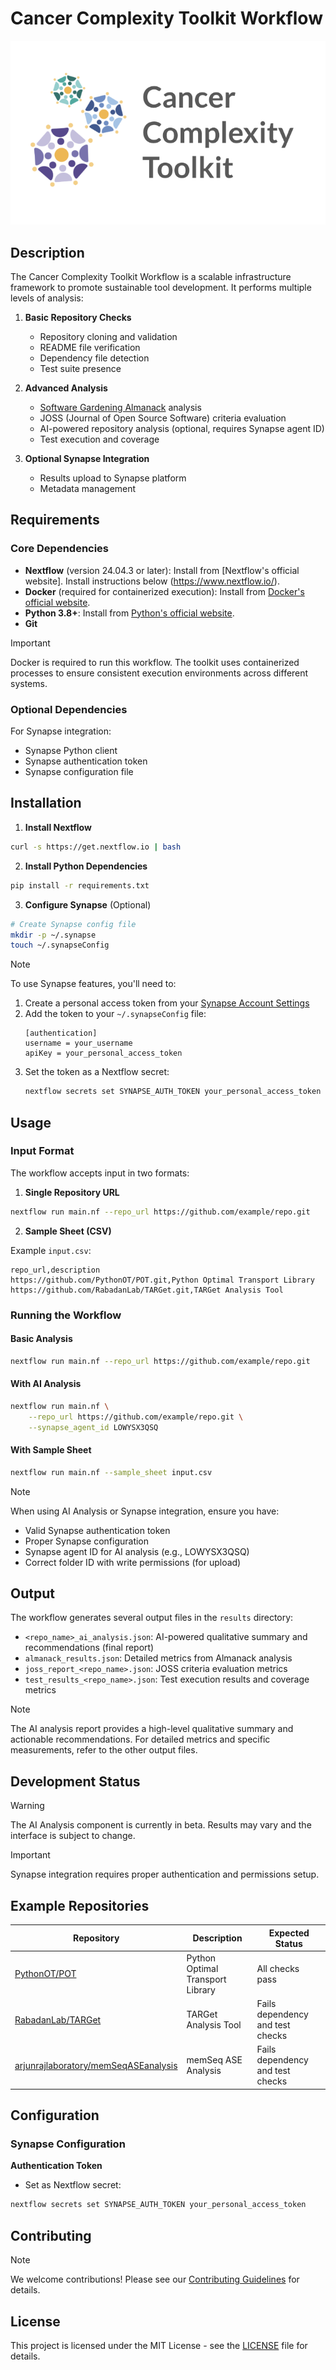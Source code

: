 # Cancer Complexity Toolkit Workflow

![CCT Logo](cct-logo.png)

## Description

The Cancer Complexity Toolkit Workflow is a scalable infrastructure framework to promote sustainable tool development. It performs multiple levels of analysis:

1. **Basic Repository Checks**
   - Repository cloning and validation
   - README file verification
   - Dependency file detection
   - Test suite presence

2. **Advanced Analysis**
   - [Software Gardening Almanack](https://github.com/software-gardening/almanack) analysis
   - JOSS (Journal of Open Source Software) criteria evaluation
   - AI-powered repository analysis (optional, requires Synapse agent ID)
   - Test execution and coverage

3. **Optional Synapse Integration**
   - Results upload to Synapse platform
   - Metadata management

## Requirements

### Core Dependencies
- **Nextflow** (version 24.04.3 or later): Install from [Nextflow's official website]. Install instructions below (https://www.nextflow.io/).
- **Docker** (required for containerized execution): Install from [Docker's official website](https://www.docker.com/get-started).
- **Python 3.8+**: Install from [Python's official website](https://www.python.org/downloads/).
- **Git**

> [!IMPORTANT]
> Docker is required to run this workflow. The toolkit uses containerized processes to ensure consistent execution environments across different systems.

### Optional Dependencies
For Synapse integration:
- Synapse Python client
- Synapse authentication token
- Synapse configuration file

## Installation

1. **Install Nextflow**
```bash
curl -s https://get.nextflow.io | bash
```

2. **Install Python Dependencies**
```bash
pip install -r requirements.txt
```

3. **Configure Synapse** (Optional)
```bash
# Create Synapse config file
mkdir -p ~/.synapse
touch ~/.synapseConfig
```

> [!NOTE]
> To use Synapse features, you'll need to:
> 1. Create a personal access token from your [Synapse Account Settings](https://help.synapse.org/docs/Managing-Your-Account.2055405596.html#ManagingYourAccount-PersonalAccessTokens)
> 2. Add the token to your `~/.synapseConfig` file:
>    ```
>    [authentication]
>    username = your_username
>    apiKey = your_personal_access_token
>    ```
> 3. Set the token as a Nextflow secret:
>    ```bash
>    nextflow secrets set SYNAPSE_AUTH_TOKEN your_personal_access_token
>    ```

## Usage

### Input Format

The workflow accepts input in two formats:

1. **Single Repository URL**
```bash
nextflow run main.nf --repo_url https://github.com/example/repo.git
```

2. **Sample Sheet (CSV)**

Example `input.csv`:
```csv
repo_url,description
https://github.com/PythonOT/POT.git,Python Optimal Transport Library
https://github.com/RabadanLab/TARGet.git,TARGet Analysis Tool
```

### Running the Workflow

#### Basic Analysis
```bash
nextflow run main.nf --repo_url https://github.com/example/repo.git
```

#### With AI Analysis
```bash
nextflow run main.nf \
    --repo_url https://github.com/example/repo.git \
    --synapse_agent_id LOWYSX3QSQ
```

#### With Sample Sheet
```bash
nextflow run main.nf --sample_sheet input.csv
```

> [!NOTE]
> When using AI Analysis or Synapse integration, ensure you have:
> - Valid Synapse authentication token
> - Proper Synapse configuration
> - Synapse agent ID for AI analysis (e.g., LOWYSX3QSQ)
> - Correct folder ID with write permissions (for upload)

## Output

The workflow generates several output files in the `results` directory:

- `<repo_name>_ai_analysis.json`: AI-powered qualitative summary and recommendations (final report)
- `almanack_results.json`: Detailed metrics from Almanack analysis
- `joss_report_<repo_name>.json`: JOSS criteria evaluation metrics
- `test_results_<repo_name>.json`: Test execution results and coverage metrics

> [!NOTE]
> The AI analysis report provides a high-level qualitative summary and actionable recommendations. For detailed metrics and specific measurements, refer to the other output files.

## Development Status

> [!WARNING]
> The AI Analysis component is currently in beta. Results may vary and the interface is subject to change.

> [!IMPORTANT]
> Synapse integration requires proper authentication and permissions setup.

## Example Repositories

| Repository | Description | Expected Status |
|------------|-------------|----------------|
| [PythonOT/POT](https://github.com/PythonOT/POT) | Python Optimal Transport Library | All checks pass |
| [RabadanLab/TARGet](https://github.com/RabadanLab/TARGet) | TARGet Analysis Tool | Fails dependency and test checks |
| [arjunrajlaboratory/memSeqASEanalysis](https://github.com/arjunrajlaboratory/memSeqASEanalysis) | memSeq ASE Analysis | Fails dependency and test checks |

## Configuration

### Synapse Configuration

**Authentication Token**
   - Set as Nextflow secret:
   ```bash
   nextflow secrets set SYNAPSE_AUTH_TOKEN your_personal_access_token
   ```

## Contributing

> [!NOTE]
> We welcome contributions! Please see our [Contributing Guidelines](CONTRIBUTING.md) for details.

## License

This project is licensed under the MIT License - see the [LICENSE](LICENSE) file for details. 